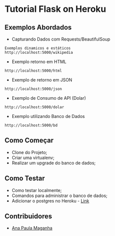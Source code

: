 # Tutorial Flask on Heroku

## Exemplos Abordados

- Capturando Dados com Requests/BeautifulSoup
```
Exemplos dinamicos e estáticos
http://localhost:5000/wikipedia
```
    
- Exemplo retorno em HTML
``` 
http://localhost:5000/html
```
- Exemplo de retorno em JSON
``` 
http://localhost:5000/json
```
- Exemplo de Consumo de API (Dolar)
``` 
http://localhost:5000/dolar
```
- Exemplo utilizando Banco de Dados
``` 
http://localhost:5000/bd
```

## Como Começar

- Clone do Projeto;
- Criar uma virtualenv;
- Realizar um upgrade do banco de dados;


## Como Testar

- Como testar localmente;
- Comandos para administrar o banco de dados;
- Adicionar o postgres no Heroku - [Link](https://elements.heroku.com/addons/heroku-postgresql)

## Contribuidores

- [Ana Paula Maganha](https://github.com/anamaganha)